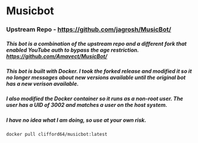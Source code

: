 # Musicbot
### Upstream Repo - https://github.com/jagrosh/MusicBot/
##### This bot is a combination of the upstream repo and a different fork that enabled YouTube auth to bypass the age restriction. https://github.com/Amavect/MusicBot/
##### This bot is built with Docker. I took the forked release and modified it so it no longer messages about new versions available until the original bot has a new verison available.
##### I also modified the Docker container so it runs as a non-root user. The user has a UID of 3002 and matches a user on the host system. 

##### I have no idea what I am doing, so use at your own risk.

`docker pull clifford64/musicbot:latest`

